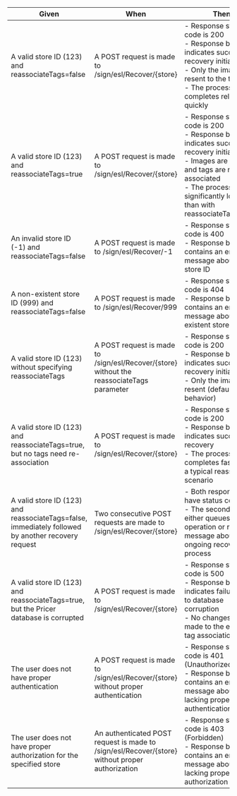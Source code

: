 | Given | When | Then |
|-------|------|------|
| A valid store ID (123) and reassociateTags=false | A POST request is made to /sign/esl/Recover/{store} | - Response status code is 200<br>- Response body indicates successful recovery initiation<br>- Only the images are resent to the tags<br>- The process completes relatively quickly |
| A valid store ID (123) and reassociateTags=true | A POST request is made to /sign/esl/Recover/{store} | - Response status code is 200<br>- Response body indicates successful recovery initiation<br>- Images are resent and tags are re-associated<br>- The process takes significantly longer than with reassociateTags=false |
| An invalid store ID (-1) and reassociateTags=false | A POST request is made to /sign/esl/Recover/-1 | - Response status code is 400<br>- Response body contains an error message about invalid store ID |
| A non-existent store ID (999) and reassociateTags=false | A POST request is made to /sign/esl/Recover/999 | - Response status code is 404<br>- Response body contains an error message about non-existent store |
| A valid store ID (123) without specifying reassociateTags | A POST request is made to /sign/esl/Recover/{store} without the reassociateTags parameter | - Response status code is 200<br>- Response body indicates successful recovery initiation<br>- Only the images are resent (default behavior) |
| A valid store ID (123) and reassociateTags=true, but no tags need re-association | A POST request is made to /sign/esl/Recover/{store} | - Response status code is 200<br>- Response body indicates successful recovery<br>- The process completes faster than a typical reassociation scenario |
| A valid store ID (123) and reassociateTags=false, immediately followed by another recovery request | Two consecutive POST requests are made to /sign/esl/Recover/{store} | - Both responses have status code 200<br>- The second request either queues the operation or returns a message about an ongoing recovery process |
| A valid store ID (123) and reassociateTags=true, but the Pricer database is corrupted | A POST request is made to /sign/esl/Recover/{store} | - Response status code is 500<br>- Response body indicates failure due to database corruption<br>- No changes are made to the existing tag associations |
| The user does not have proper authentication | A POST request is made to /sign/esl/Recover/{store} without proper authentication | - Response status code is 401 (Unauthorized)<br>- Response body contains an error message about lacking proper authentication |
| The user does not have proper authorization for the specified store | An authenticated POST request is made to /sign/esl/Recover/{store} without proper authorization | - Response status code is 403 (Forbidden)<br>- Response body contains an error message about lacking proper authorization |
